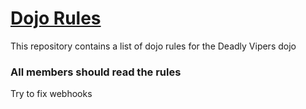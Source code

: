 [Dojo Rules](https://github.com/deadlyvipers)
==========

This repository contains a list of dojo rules for the Deadly Vipers dojo

### All members should read the rules

Try to fix webhooks